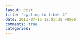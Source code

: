 ```yaml
---
layout: post
title: "cycling to tibet 4"
date: 2013-07-15 18:07:38 +0800
comments: true
categories: 
---
```

